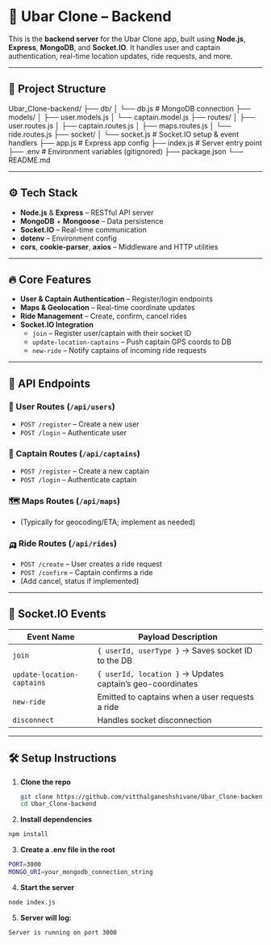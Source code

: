 # 🚖 Ubar Clone – Backend

This is the **backend server** for the Ubar Clone app, built using **Node.js**, **Express**, **MongoDB**, and **Socket.IO**. It handles user and captain authentication, real-time location updates, ride requests, and more.

---

## 📂 Project Structure

Ubar_Clone-backend/
├── db/
│ └── db.js # MongoDB connection
├── models/
│ ├── user.models.js
│ └── captain.model.js
├── routes/
│ ├── user.routes.js
│ ├── captain.routes.js
│ ├── maps.routes.js
│ └── ride.routes.js
├── socket/
│ └── socket.js # Socket.IO setup & event handlers
├── app.js # Express app config
├── index.js # Server entry point
├── .env # Environment variables (gitignored)
├── package.json
└── README.md

---

## ⚙️ Tech Stack

- **Node.js** & **Express** – RESTful API server
- **MongoDB** + **Mongoose** – Data persistence
- **Socket.IO** – Real-time communication
- **dotenv** – Environment config
- **cors**, **cookie-parser**, **axios** – Middleware and HTTP utilities

---

## 🔥 Core Features

- **User & Captain Authentication** – Register/login endpoints
- **Maps & Geolocation** – Real-time coordinate updates
- **Ride Management** – Create, confirm, cancel rides
- **Socket.IO Integration**
  - `join` – Register user/captain with their socket ID
  - `update-location-captains` – Push captain GPS coords to DB
  - `new-ride` – Notify captains of incoming ride requests

---

## 📝 API Endpoints

### 📙 User Routes (`/api/users`)

- `POST /register` – Create a new user
- `POST /login` – Authenticate user

### 🚕 Captain Routes (`/api/captains`)

- `POST /register` – Create a new captain
- `POST /login` – Authenticate captain

### 🗺️ Maps Routes (`/api/maps`)

- (Typically for geocoding/ETA; implement as needed)

### 🛺 Ride Routes (`/api/rides`)

- `POST /create` – User creates a ride request
- `POST /confirm` – Captain confirms a ride
- (Add cancel, status if implemented)

---

## 💬 Socket.IO Events

| Event Name                 | Payload Description                                        |
| -------------------------- | ---------------------------------------------------------- |
| `join`                     | `{ userId, userType }` → Saves socket ID to the DB         |
| `update-location-captains` | `{ userId, location }` → Updates captain’s geo-coordinates |
| `new-ride`                 | Emitted to captains when a user requests a ride            |
| `disconnect`               | Handles socket disconnection                               |

---

## 🛠️ Setup Instructions

1. **Clone the repo**

   ```bash
   git clone https://github.com/vitthalganeshshivane/Ubar_Clone-backend.git
   cd Ubar_Clone-backend

   ```

2. **Install dependencies**

```bash
npm install

```

3. **Create a .env file in the root**

```bash
PORT=3000
MONGO_URI=your_mongodb_connection_string

```

4. **Start the server**

```bash
node index.js

```

5. **Server will log:**

```bash
Server is running on port 3000
```

```

```
